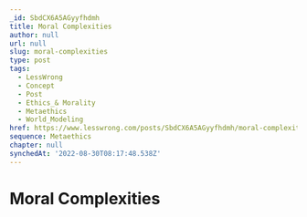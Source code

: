 ```yaml
---
_id: SbdCX6A5AGyyfhdmh
title: Moral Complexities
author: null
url: null
slug: moral-complexities
type: post
tags:
  - LessWrong
  - Concept
  - Post
  - Ethics_& Morality
  - Metaethics
  - World_Modeling
href: https://www.lesswrong.com/posts/SbdCX6A5AGyyfhdmh/moral-complexities
sequence: Metaethics
chapter: null
synchedAt: '2022-08-30T08:17:48.538Z'
---
```

# Moral Complexities

